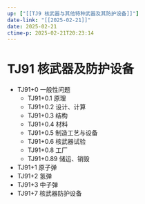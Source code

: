 ```yaml
---
up: ["[[TJ9 核武器与其他特种武器及其防护设备]]"]
date-link: "[[2025-02-21]]"
date: 2025-02-21
ctime-p: 2025-02-21T20:23:14
---
```


# TJ91 核武器及防护设备

- TJ91+0 一般性问题
	- TJ91+0.1 原理
	- TJ91+0.2 设计、计算
	- TJ91+0.3 结构
	- TJ91+0.4 材料
	- TJ91+0.5 制造工艺与设备
	- TJ91+0.6 核武器试验
	- TJ91+0.8 工厂
	- TJ91+0.89 储运、销毁
- TJ91+1 原子弹
- TJ91+2 氢弹
- TJ91+3 中子弹
- TJ91+7 核武器防护设备

